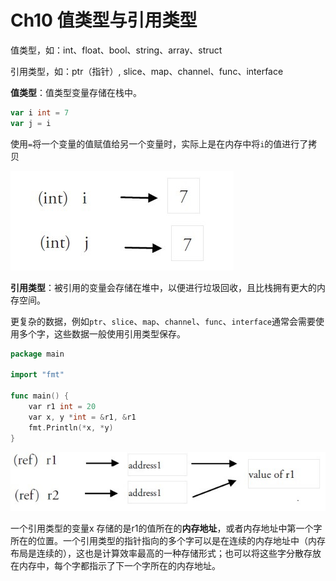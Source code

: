 # Ch10 值类型与引用类型


值类型，如：int、float、bool、string、array、struct

引用类型，如：ptr（指针）, slice、map、channel、func、interface

**值类型**：值类型变量存储在栈中。

```go
var i int = 7
var j = i
```

使用`=`将一个变量的值赋值给另一个变量时，实际上是在内存中将`i`的值进行了拷贝

![0010-2.jpg](0010-2.jpg)

**引用类型**：被引用的变量会存储在堆中，以便进行垃圾回收，且比栈拥有更大的内存空间。

更复杂的数据，例如`ptr`、`slice`、`map`、`channel`、`func`、`interface`通常会需要使用多个字，这些数据一般使用引用类型保存。

```go
package main

import "fmt"

func main() {
    var r1 int = 20
    var x, y *int = &r1, &r1
    fmt.Println(*x, *y)
}
```

![0010-3.jpg](0010-3.jpg)

一个引用类型的变量x 存储的是r1的值所在的**内存地址**，或者内存地址中第一个字所在的位置。一个引用类型的指针指向的多个字可以是在连续的内存地址中（内存布局是连续的），这也是计算效率最高的一种存储形式；也可以将这些字分散存放在内存中，每个字都指示了下一个字所在的内存地址。
